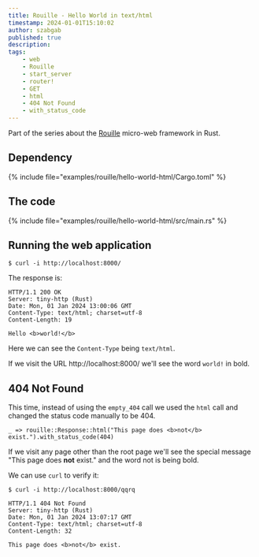 ```yaml
---
title: Rouille - Hello World in text/html
timestamp: 2024-01-01T15:10:02
author: szabgab
published: true
description:
tags:
    - web
    - Rouille
    - start_server
    - router!
    - GET
    - html
    - 404 Not Found
    - with_status_code
---
```


Part of the series about the [Rouille](/rouille) micro-web framework in Rust.

## Dependency

{% include file="examples/rouille/hello-world-html/Cargo.toml" %}


## The code

{% include file="examples/rouille/hello-world-html/src/main.rs" %}


## Running the web application



```
$ curl -i http://localhost:8000/
```

The response is:

```
HTTP/1.1 200 OK
Server: tiny-http (Rust)
Date: Mon, 01 Jan 2024 13:00:06 GMT
Content-Type: text/html; charset=utf-8
Content-Length: 19

Hello <b>world!</b>
```

Here we can see the `Content-Type` being `text/html`.

If we visit the URL http://localhost:8000/ we'll see the word `world!` in bold.


## 404 Not Found

This time, instead of using the `empty_404` call we used the `html` call and changed the status code manually to be 404.

```
_ => rouille::Response::html("This page does <b>not</b> exist.").with_status_code(404)
```

If we visit any page other than the root page we'll see the special message "This page does **not** exist." and the word not is being bold.

We can use `curl` to verify it:

```
$ curl -i http://localhost:8000/qqrq
```

```
HTTP/1.1 404 Not Found
Server: tiny-http (Rust)
Date: Mon, 01 Jan 2024 13:07:17 GMT
Content-Type: text/html; charset=utf-8
Content-Length: 32

This page does <b>not</b> exist.
```

